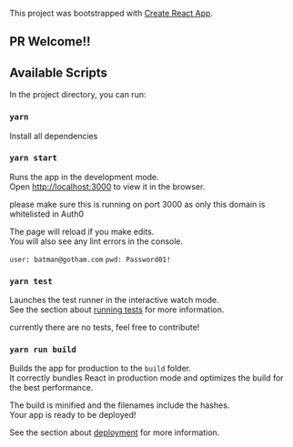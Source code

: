 This project was bootstrapped with [Create React App](https://github.com/facebook/create-react-app).

## PR Welcome!!



## Available Scripts

In the project directory, you can run:

### `yarn`

Install all dependencies

### `yarn start`

Runs the app in the development mode.<br>
Open [http://localhost:3000](http://localhost:3000) to view it in the browser.

please make sure this is running on port 3000 as only this domain is whitelisted in Auth0

The page will reload if you make edits.<br>
You will also see any lint errors in the console.

`user: batman@gotham.com`
`pwd: Password01!`

### `yarn test`

Launches the test runner in the interactive watch mode.<br>
See the section about [running tests](https://facebook.github.io/create-react-app/docs/running-tests) for more information.

currently there are no tests, feel free to contribute!

### `yarn run build`

Builds the app for production to the `build` folder.<br>
It correctly bundles React in production mode and optimizes the build for the best performance.

The build is minified and the filenames include the hashes.<br>
Your app is ready to be deployed!

See the section about [deployment](https://facebook.github.io/create-react-app/docs/deployment) for more information.

